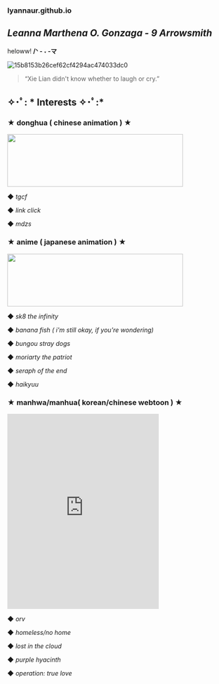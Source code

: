 ### lyannaur.github.io
## *Leanna Marthena O. Gonzaga - 9 Arrowsmith*

heloww! **/ᐠ - ˕ -マ**

![15b8153b26cef62cf4294ac474033dc0](https://user-images.githubusercontent.com/122426686/212521253-046e3c15-6cac-4477-a37b-9ded7e94a39e.jpg)
> “Xie Lian didn't know whether to laugh or cry.”

##  ✧･ﾟ: * Interests ✧･ﾟ:*

### ★ donghua ( chinese animation ) ★

<img src="https://user-images.githubusercontent.com/122426686/212522004-7d6e027b-d3fa-4b02-8141-3f5cc00a6b29.gif" width="400" height="120" />

◆ *tgcf*

◆ *link click*

◆ *mdzs*

### ★ anime ( japanese animation ) ★

<img src="https://user-images.githubusercontent.com/122426686/212522178-3152c3a4-a4b7-4244-a01e-f8d0959b11a7.gif" width="400" height="120" />

◆ *sk8 the infinity*

◆ *banana fish ( i'm still okay, if you're wondering)*

◆ *bungou stray dogs*

◆ *moriarty the patriot*

◆ *seraph of the end*

◆ *haikyuu*

### ★ manhwa/manhua( korean/chinese webtoon ) ★

<iframe src="https://assets.pinterest.com/ext/embed.html?id=713116922266244044" height="445" width="345" frameborder="0" scrolling="no" ></iframe>

◆ *orv*

◆ *homeless/no home*

◆ *lost in the cloud*

◆ *purple hyacinth*

◆ *operation: true love*

